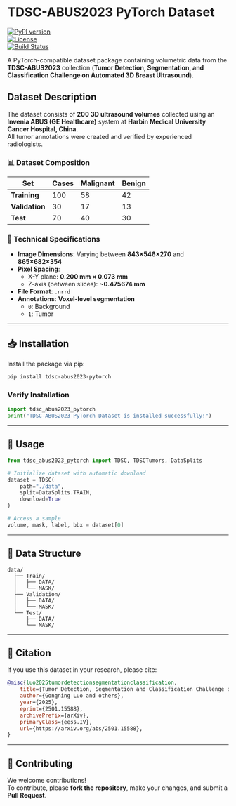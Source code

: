 # TDSC-ABUS2023 PyTorch Dataset

[![PyPI version](https://img.shields.io/pypi/v/tdsc-abus2023-pytorch)](https://pypi.org/project/tdsc-abus2023-pytorch/)  
[![License](https://img.shields.io/badge/license-MIT-blue.svg)](LICENSE)  
[![Build Status](https://img.shields.io/github/actions/workflow/status/your-repo/ci.yml?branch=main)](https://github.com/your-repo/actions)

A PyTorch-compatible dataset package containing volumetric data from the **TDSC-ABUS2023** collection (**Tumor Detection, Segmentation, and Classification Challenge on Automated 3D Breast Ultrasound**).

## Dataset Description

The dataset consists of **200 3D ultrasound volumes** collected using an **Invenia ABUS (GE Healthcare)** system at **Harbin Medical University Cancer Hospital, China**.  
All tumor annotations were created and verified by experienced radiologists.

### 📊 Dataset Composition

| **Set**       | **Cases** | **Malignant** | **Benign** |
|--------------|----------|--------------|------------|
| **Training**  | 100      | 58           | 42         |
| **Validation**| 30       | 17           | 13         |
| **Test**      | 70       | 40           | 30         |

### 📌 Technical Specifications
- **Image Dimensions**: Varying between **843×546×270** and **865×682×354**  
- **Pixel Spacing**:
  - X-Y plane: **0.200 mm × 0.073 mm**
  - Z-axis (between slices): **~0.475674 mm**
- **File Format**: `.nrrd`
- **Annotations**: **Voxel-level segmentation**
  - `0`: Background
  - `1`: Tumor  

---

## 📥 Installation

Install the package via pip:

```bash
pip install tdsc-abus2023-pytorch
```

### Verify Installation

```python
import tdsc_abus2023_pytorch
print("TDSC-ABUS2023 PyTorch Dataset is installed successfully!")
```

---

## 🚀 Usage

```python
from tdsc_abus2023_pytorch import TDSC, TDSCTumors, DataSplits

# Initialize dataset with automatic download
dataset = TDSC(
    path="./data",
    split=DataSplits.TRAIN,
    download=True
)

# Access a sample
volume, mask, label, bbx = dataset[0]
```
---

## 📂 Data Structure
```
data/
  ├── Train/
  │   ├── DATA/
  │   └── MASK/
  ├── Validation/
  │   ├── DATA/
  │   └── MASK/
  └── Test/
      ├── DATA/
      └── MASK/
```

---

## 📖 Citation

If you use this dataset in your research, please cite:

```bibtex
@misc{luo2025tumordetectionsegmentationclassification,
    title={Tumor Detection, Segmentation and Classification Challenge on Automated 3D Breast Ultrasound: The TDSC-ABUS Challenge},
    author={Gongning Luo and others},
    year={2025},
    eprint={2501.15588},
    archivePrefix={arXiv},
    primaryClass={eess.IV},
    url={https://arxiv.org/abs/2501.15588},
}
```

---

## 🤝 Contributing

We welcome contributions!  
To contribute, please **fork the repository**, make your changes, and submit a **Pull Request**.